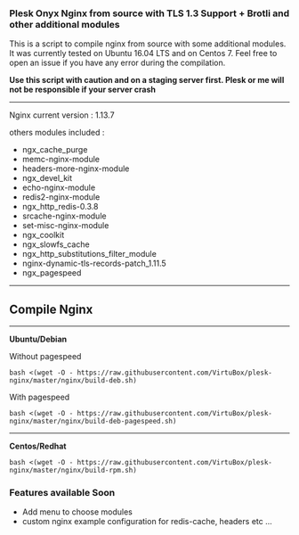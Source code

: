 ### Plesk Onyx Nginx from source with TLS 1.3 Support + Brotli and other additional modules

This is a script to compile nginx from source with some additional modules. It was currently tested on Ubuntu 16.04 LTS and on Centos 7.
Feel free to open an issue if you have any error during the compilation.

**Use this script with caution and on a staging server first. Plesk or me will not be responsible if your server crash**

-----
Nginx current version : 1.13.7

others modules included :
* ngx_cache_purge
* memc-nginx-module
* headers-more-nginx-module
* ngx_devel_kit
* echo-nginx-module
* redis2-nginx-module
* ngx_http_redis-0.3.8
* srcache-nginx-module
* set-misc-nginx-module
* ngx_coolkit
* ngx_slowfs_cache
* ngx_http_substitutions_filter_module
* nginx-dynamic-tls-records-patch_1.11.5
* ngx_pagespeed

-----

## Compile Nginx
-----
**Ubuntu/Debian**

Without pagespeed
```
bash <(wget -O - https://raw.githubusercontent.com/VirtuBox/plesk-nginx/master/nginx/build-deb.sh)
```

With pagespeed
```
bash <(wget -O - https://raw.githubusercontent.com/VirtuBox/plesk-nginx/master/nginx/build-deb-pagespeed.sh)
```
-----

**Centos/Redhat**
```
bash <(wget -O - https://raw.githubusercontent.com/VirtuBox/plesk-nginx/master/nginx/build-rpm.sh)
```
### Features available Soon

- Add menu to choose modules
- custom nginx example configuration for redis-cache, headers etc ...


